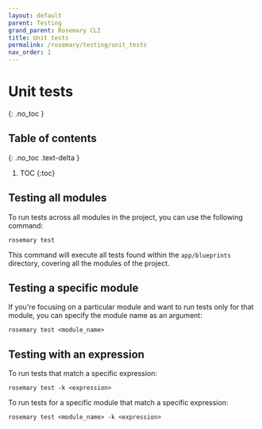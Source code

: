 ```yaml
---
layout: default
parent: Testing
grand_parent: Rosemary CLI
title: Unit tests
permalink: /rosemary/testing/unit_tests
nav_order: 1
---
```


# Unit tests
{: .no_toc }

## Table of contents
{: .no_toc .text-delta }

1. TOC
{:toc}


## Testing all modules

To run tests across all modules in the project, you can use the following command:

```
rosemary test
```

This command will execute all tests found within the `app/blueprints` directory, covering all the modules of the project.

## Testing a specific module

If you're focusing on a particular module and want to run tests only for that module, you can specify the module
name as an argument:

```
rosemary test <module_name>
```

## Testing with an expression

To run tests that match a specific expression:

```
rosemary test -k <expression>
```

To run tests for a specific module that match a specific expression:

```
rosemary test <module_name> -k <expression>
```